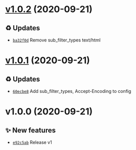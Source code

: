# [v1.0.2](https://github.com/koj-co/reverse-proxy/compare/v1.0.1...v1.0.2) (2020-09-21)

## ♻️ Updates
- [`ba32f0d`](https://github.com/koj-co/reverse-proxy/commit/ba32f0d)  Remove sub_filter_types text/html

# [v1.0.1](https://github.com/koj-co/reverse-proxy/compare/v1.0.0...v1.0.1) (2020-09-21)

## ♻️ Updates
- [`60ecbe8`](https://github.com/koj-co/reverse-proxy/commit/60ecbe8)  Add sub_filter_types, Accept-Encoding to config

# v1.0.0 (2020-09-21)

## ✨ New features
- [`e92c5ab`](https://github.com/koj-co/reverse-proxy/commit/e92c5ab)  Release v1
